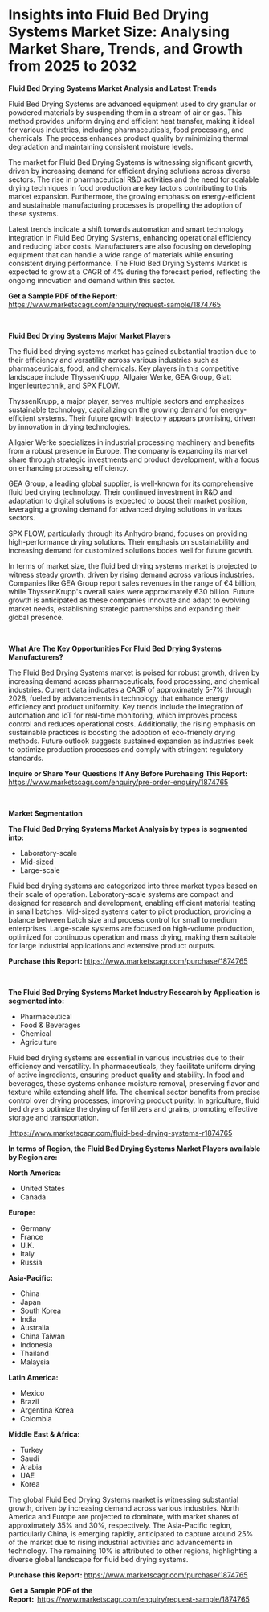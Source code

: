 <p><h1>Insights into Fluid Bed Drying Systems Market Size: Analysing Market Share, Trends, and Growth from 2025 to 2032</h1></p><p><strong>Fluid Bed Drying Systems Market Analysis and Latest Trends</strong></p>
<p><p>Fluid Bed Drying Systems are advanced equipment used to dry granular or powdered materials by suspending them in a stream of air or gas. This method provides uniform drying and efficient heat transfer, making it ideal for various industries, including pharmaceuticals, food processing, and chemicals. The process enhances product quality by minimizing thermal degradation and maintaining consistent moisture levels.</p><p>The market for Fluid Bed Drying Systems is witnessing significant growth, driven by increasing demand for efficient drying solutions across diverse sectors. The rise in pharmaceutical R&D activities and the need for scalable drying techniques in food production are key factors contributing to this market expansion. Furthermore, the growing emphasis on energy-efficient and sustainable manufacturing processes is propelling the adoption of these systems.</p><p>Latest trends indicate a shift towards automation and smart technology integration in Fluid Bed Drying Systems, enhancing operational efficiency and reducing labor costs. Manufacturers are also focusing on developing equipment that can handle a wide range of materials while ensuring consistent drying performance. The Fluid Bed Drying Systems Market is expected to grow at a CAGR of 4% during the forecast period, reflecting the ongoing innovation and demand within this sector.</p></p>
<p><strong>Get a Sample PDF of the Report:&nbsp;</strong> <a href="https://www.marketscagr.com/enquiry/request-sample/1874765?utm_campaign=2033&utm_medium=2&utm_source=Github&utm_content=ia&utm_term=12042025&utm_id=fluid-bed-drying-systems">https://www.marketscagr.com/enquiry/request-sample/1874765</a></p>
<p>&nbsp;</p>
<p><strong>Fluid Bed Drying Systems Major Market Players</strong></p>
<p><p>The fluid bed drying systems market has gained substantial traction due to their efficiency and versatility across various industries such as pharmaceuticals, food, and chemicals. Key players in this competitive landscape include ThyssenKrupp, Allgaier Werke, GEA Group, Glatt Ingenieurtechnik, and SPX FLOW.</p><p>ThyssenKrupp, a major player, serves multiple sectors and emphasizes sustainable technology, capitalizing on the growing demand for energy-efficient systems. Their future growth trajectory appears promising, driven by innovation in drying technologies.</p><p>Allgaier Werke specializes in industrial processing machinery and benefits from a robust presence in Europe. The company is expanding its market share through strategic investments and product development, with a focus on enhancing processing efficiency.</p><p>GEA Group, a leading global supplier, is well-known for its comprehensive fluid bed drying technology. Their continued investment in R&D and adaptation to digital solutions is expected to boost their market position, leveraging a growing demand for advanced drying solutions in various sectors.</p><p>SPX FLOW, particularly through its Anhydro brand, focuses on providing high-performance drying solutions. Their emphasis on sustainability and increasing demand for customized solutions bodes well for future growth.</p><p>In terms of market size, the fluid bed drying systems market is projected to witness steady growth, driven by rising demand across various industries. Companies like GEA Group report sales revenues in the range of €4 billion, while ThyssenKrupp's overall sales were approximately €30 billion. Future growth is anticipated as these companies innovate and adapt to evolving market needs, establishing strategic partnerships and expanding their global presence.</p></p>
<p>&nbsp;</p>
<p><strong>What Are The Key Opportunities For Fluid Bed Drying Systems Manufacturers?</strong></p>
<p><p>The Fluid Bed Drying Systems market is poised for robust growth, driven by increasing demand across pharmaceuticals, food processing, and chemical industries. Current data indicates a CAGR of approximately 5-7% through 2028, fueled by advancements in technology that enhance energy efficiency and product uniformity. Key trends include the integration of automation and IoT for real-time monitoring, which improves process control and reduces operational costs. Additionally, the rising emphasis on sustainable practices is boosting the adoption of eco-friendly drying methods. Future outlook suggests sustained expansion as industries seek to optimize production processes and comply with stringent regulatory standards.</p></p>
<p><strong>Inquire or Share Your Questions If Any Before Purchasing This Report:</strong> <a href="https://www.marketscagr.com/enquiry/pre-order-enquiry/1874765?utm_campaign=2033&utm_medium=2&utm_source=Github&utm_content=ia&utm_term=12042025&utm_id=fluid-bed-drying-systems">https://www.marketscagr.com/enquiry/pre-order-enquiry/1874765</a></p>
<p>&nbsp;</p>
<p><strong>Market Segmentation</strong></p>
<p><strong>The Fluid Bed Drying Systems Market Analysis by types is segmented into:</strong></p>
<p><ul><li>Laboratory-scale</li><li>Mid-sized</li><li>Large-scale</li></ul></p>
<p><p>Fluid bed drying systems are categorized into three market types based on their scale of operation. Laboratory-scale systems are compact and designed for research and development, enabling efficient material testing in small batches. Mid-sized systems cater to pilot production, providing a balance between batch size and process control for small to medium enterprises. Large-scale systems are focused on high-volume production, optimized for continuous operation and mass drying, making them suitable for large industrial applications and extensive product outputs.</p></p>
<p><strong>Purchase this Report:&nbsp;</strong><a href="https://www.marketscagr.com/purchase/1874765?utm_campaign=2033&utm_medium=2&utm_source=Github&utm_content=ia&utm_term=12042025&utm_id=fluid-bed-drying-systems">https://www.marketscagr.com/purchase/1874765</a></p>
<p>&nbsp;</p>
<p><strong>The Fluid Bed Drying Systems Market Industry Research by Application is segmented into:</strong></p>
<p><ul><li>Pharmaceutical</li><li>Food & Beverages</li><li>Chemical</li><li>Agriculture</li></ul></p>
<p><p>Fluid bed drying systems are essential in various industries due to their efficiency and versatility. In pharmaceuticals, they facilitate uniform drying of active ingredients, ensuring product quality and stability. In food and beverages, these systems enhance moisture removal, preserving flavor and texture while extending shelf life. The chemical sector benefits from precise control over drying processes, improving product purity. In agriculture, fluid bed dryers optimize the drying of fertilizers and grains, promoting effective storage and transportation.</p></p>
<p><a href="https://www.marketscagr.com/fluid-bed-drying-systems-r1874765?utm_campaign=2033&utm_medium=2&utm_source=Github&utm_content=ia&utm_term=12042025&utm_id=fluid-bed-drying-systems">&nbsp;https://www.marketscagr.com/fluid-bed-drying-systems-r1874765</a></p>
<p><strong>In terms of Region, the Fluid Bed Drying Systems Market Players available by Region are:</strong></p>
<p>
    <p> <strong> North America: </strong>
        <ul>
            <li>United States</li>
            <li>Canada</li>
        </ul>
        </p> 
    <p> <strong> Europe: </strong>
        <ul>
            <li>Germany</li>
            <li>France</li>
            <li>U.K.</li>
            <li>Italy</li>
            <li>Russia</li>
        </ul>
        </p> 
    <p> <strong> Asia-Pacific: </strong>
        <ul>
            <li>China</li>
            <li>Japan</li>
            <li>South Korea</li>
            <li>India</li>
            <li>Australia</li>
            <li>China Taiwan</li>
            <li>Indonesia</li>
            <li>Thailand</li>
            <li>Malaysia</li>
        </ul>
        </p> 
    <p> <strong> Latin America: </strong>
        <ul>
            <li>Mexico</li>
            <li>Brazil</li>
            <li>Argentina Korea</li>
            <li>Colombia</li>
        </ul>
        </p> 
    <p> <strong> Middle East & Africa: </strong>
        <ul>
            <li>Turkey</li>
            <li>Saudi</li>
            <li>Arabia</li>
            <li>UAE</li>
            <li>Korea</li>
        </ul>
    </p>
    </p>
<p><p>The global Fluid Bed Drying Systems market is witnessing substantial growth, driven by increasing demand across various industries. North America and Europe are projected to dominate, with market shares of approximately 35% and 30%, respectively. The Asia-Pacific region, particularly China, is emerging rapidly, anticipated to capture around 25% of the market due to rising industrial activities and advancements in technology. The remaining 10% is attributed to other regions, highlighting a diverse global landscape for fluid bed drying systems.</p></p>
<p><strong>Purchase this Report: </strong><a href="https://www.marketscagr.com/purchase/1874765?utm_campaign=2033&utm_medium=2&utm_source=Github&utm_content=ia&utm_term=12042025&utm_id=fluid-bed-drying-systems">https://www.marketscagr.com/purchase/1874765</a></p>
<p>&nbsp;<strong>Get a Sample PDF of the Report:&nbsp;&nbsp;</strong><a href="https://www.marketscagr.com/enquiry/request-sample/1874765?utm_campaign=2033&utm_medium=2&utm_source=Github&utm_content=ia&utm_term=12042025&utm_id=fluid-bed-drying-systems">https://www.marketscagr.com/enquiry/request-sample/1874765</a></p>
<p><strong></strong></p>
<p><p></p><p></p><p></p></p>